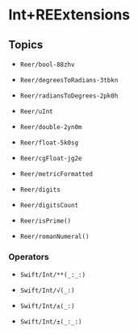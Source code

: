 # Int+REExtensions

## Topics

- ``Reer/bool-88zhv``

- ``Reer/degreesToRadians-3tbkn``

- ``Reer/radiansToDegrees-2pk0h``

- ``Reer/uInt``

- ``Reer/double-2yn0m``

- ``Reer/float-5k0sg``

- ``Reer/cgFloat-jg2e``

- ``Reer/metricFormatted``

- ``Reer/digits``

- ``Reer/digitsCount``

- ``Reer/isPrime()``

- ``Reer/romanNumeral()``

### Operators

- ``Swift/Int/**(_:_:)``

- ``Swift/Int/√(_:)``

- ``Swift/Int/±(_:)``

- ``Swift/Int/±(_:_:)``
